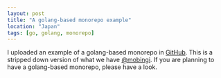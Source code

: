 ```yaml
---
layout: post
title: "A golang-based monorepo example"
location: "Japan"
tags: [go, golang, monorepo]
---
```


I uploaded an example of a golang-based monorepo in [GitHub](https://github.com/flowerinthenight/golang-monorepo). This is a stripped down version of what we have [@mobingi](https://twitter.com/mobingi). If you are planning to have a golang-based monorepo, please have a look.
